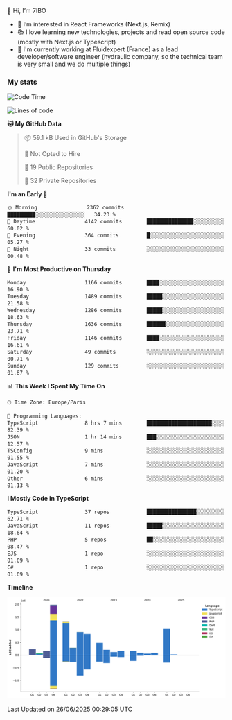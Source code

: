 👋 Hi, I’m 7IBO

- 👀 I’m interested in React Frameworks (Next.js, Remix)
- 📚 I love learning new technologies, projects and read open source code (mostly with Next.js or Typescript)
- 💼 I'm currently working at Fluidexpert (France) as a lead developer/software engineer (hydraulic company, so the technical team is very small and we do multiple things)

### My stats
<!--START_SECTION:waka-->
![Code Time](http://img.shields.io/badge/Code%20Time-1%2C096%20hrs%2014%20mins-blue)

![Lines of code](https://img.shields.io/badge/From%20Hello%20World%20I%27ve%20Written-8.2%20million%20lines%20of%20code-blue)

**🐱 My GitHub Data** 

> 📦 59.1 kB Used in GitHub's Storage 
 > 
> 🚫 Not Opted to Hire
 > 
> 📜 19 Public Repositories 
 > 
> 🔑 32 Private Repositories 
 > 
**I'm an Early 🐤** 

```text
🌞 Morning                2362 commits        █████████░░░░░░░░░░░░░░░░   34.23 % 
🌆 Daytime                4142 commits        ███████████████░░░░░░░░░░   60.02 % 
🌃 Evening                364 commits         █░░░░░░░░░░░░░░░░░░░░░░░░   05.27 % 
🌙 Night                  33 commits          ░░░░░░░░░░░░░░░░░░░░░░░░░   00.48 % 
```
📅 **I'm Most Productive on Thursday** 

```text
Monday                   1166 commits        ████░░░░░░░░░░░░░░░░░░░░░   16.90 % 
Tuesday                  1489 commits        █████░░░░░░░░░░░░░░░░░░░░   21.58 % 
Wednesday                1286 commits        █████░░░░░░░░░░░░░░░░░░░░   18.63 % 
Thursday                 1636 commits        ██████░░░░░░░░░░░░░░░░░░░   23.71 % 
Friday                   1146 commits        ████░░░░░░░░░░░░░░░░░░░░░   16.61 % 
Saturday                 49 commits          ░░░░░░░░░░░░░░░░░░░░░░░░░   00.71 % 
Sunday                   129 commits         ░░░░░░░░░░░░░░░░░░░░░░░░░   01.87 % 
```


📊 **This Week I Spent My Time On** 

```text
🕑︎ Time Zone: Europe/Paris

💬 Programming Languages: 
TypeScript               8 hrs 7 mins        █████████████████████░░░░   82.39 % 
JSON                     1 hr 14 mins        ███░░░░░░░░░░░░░░░░░░░░░░   12.57 % 
TSConfig                 9 mins              ░░░░░░░░░░░░░░░░░░░░░░░░░   01.55 % 
JavaScript               7 mins              ░░░░░░░░░░░░░░░░░░░░░░░░░   01.20 % 
Other                    6 mins              ░░░░░░░░░░░░░░░░░░░░░░░░░   01.13 % 
```

**I Mostly Code in TypeScript** 

```text
TypeScript               37 repos            ████████████████░░░░░░░░░   62.71 % 
JavaScript               11 repos            █████░░░░░░░░░░░░░░░░░░░░   18.64 % 
PHP                      5 repos             ██░░░░░░░░░░░░░░░░░░░░░░░   08.47 % 
EJS                      1 repo              ░░░░░░░░░░░░░░░░░░░░░░░░░   01.69 % 
C#                       1 repo              ░░░░░░░░░░░░░░░░░░░░░░░░░   01.69 % 
```



**Timeline**

![Lines of Code chart](https://raw.githubusercontent.com/7IBO/7IBO/main/assets/bar_graph.png)


 Last Updated on 26/06/2025 00:29:05 UTC
<!--END_SECTION:waka-->

